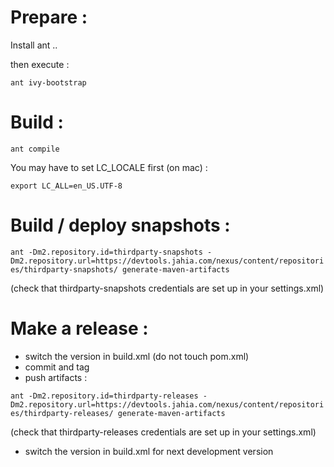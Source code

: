 # Prepare : 

Install ant ..

then execute : 

```ant ivy-bootstrap```

# Build :

```ant compile```

You may have to set LC_LOCALE first (on mac) : 

```export LC_ALL=en_US.UTF-8```

# Build / deploy snapshots :

```ant -Dm2.repository.id=thirdparty-snapshots -Dm2.repository.url=https://devtools.jahia.com/nexus/content/repositories/thirdparty-snapshots/ generate-maven-artifacts```

(check that thirdparty-snapshots credentials are set up in your settings.xml)

# Make a release :

- switch the version in build.xml (do not touch pom.xml)
- commit and tag
- push artifacts : 

```ant -Dm2.repository.id=thirdparty-releases -Dm2.repository.url=https://devtools.jahia.com/nexus/content/repositories/thirdparty-releases/ generate-maven-artifacts```

(check that thirdparty-releases credentials are set up in your settings.xml)

- switch the version in build.xml for next development version
